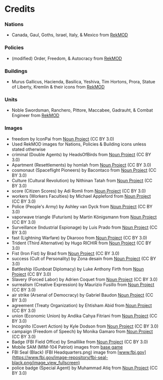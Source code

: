 # Credits
### Nations
- Canada, Gaul, Goths, Israel, Italy, & Mexico from [RekMOD]

### Policies
- (modified) Order, Freedom, & Autocracy from [RekMOD]

### Buildings
- Murus Gallicus, Hacienda, Basilica, Yeshiva, Tim Hortons, Prora, Statue of Liberty, Kremlin & their icons from [RekMOD]

### Units
- Noble Swordsman, Ranchero, Pittore, Maccabee, Gadrauht, & Combat Engineer from [RekMOD]

### Images
- freedom by IconPai from [Noun Project]("https://thenounproject.com/browse/icons/term/freedom/") (CC BY 3.0)
- Used RekMOD images for Nations, Policies & Building icons unless stated otherwise
- criminal (Double Agents) by HeadsOfBirds from [Noun Project]("https://thenounproject.com/browse/icons/term/criminal/") (CC BY 3.0)
- Apartment (Resettlements) by homlah from [Noun Project]("https://thenounproject.com/browse/icons/term/apartment/") (CC BY 3.0)
- cosmonaut (Spaceflight Pioneers) by Bacontaco from [Noun Project]("https://thenounproject.com/browse/icons/term/cosmonaut/") (CC BY 3.0)
- Culture (Cultural Revolution) by Nithinan Tatah from [Noun Project]("https://thenounproject.com/browse/icons/term/culture/") (CC BY 3.0)
- score (Citizen Scores) by Adi Romli from [Noun Project]("https://thenounproject.com/browse/icons/term/score/") (CC BY 3.0)
- workers (Workers Faculties) by Michael Appleford from [Noun Project]("https://thenounproject.com/browse/icons/term/workers/") (CC BY 3.0)
- Police (People's Army) by Ashley van Dyck from [Noun Project]("https://thenounproject.com/browse/icons/term/police/") (CC BY 3.0)
- vaporwave triangle (Futurism) by Martin Königsmann from [Noun Project]("https://thenounproject.com/browse/icons/term/vaporwave-triangle/") (CC BY 3.0)
- Surveillance (Industrial Espionage) by Luis Prado from [Noun Project]("https://thenounproject.com/browse/icons/term/surveillance/") (CC BY 3.0)
- fast (Lightning Warfare) by Dkarooo from [Noun Project]("https://thenounproject.com/browse/icons/term/fast/") (CC BY 3.0)
- Trident (Third Alternative) by Hugo RICHIR from [Noun Project]("https://thenounproject.com/browse/icons/term/trident/") (CC BY 3.0)
- Fist (Iron Fist) by Brad from [Noun Project]("https://thenounproject.com/browse/icons/term/fist/") (CC BY 3.0)
- success (Cult of Personality) by Zona desain from [Noun Project]("https://thenounproject.com/browse/icons/term/success/") (CC BY 3.0)
- Battleship (Gunboat Diplomacy) by Luke Anthony Firth from [Noun Project]("https://thenounproject.com/browse/icons/term/battleship/") (CC BY 3.0)
- Slavery (Forced Labor) by Adrien Coquet from [Noun Project]("https://thenounproject.com/browse/icons/term/slavery/") (CC BY 3.0)
- surrealism (Creative Expression) by Maurizio Fusillo from [Noun Project]("https://thenounproject.com/browse/icons/term/surrealism/") (CC BY 3.0)
- air strike (Arsenal of Democracy) by Gabriel Baudon [Noun Project]("https://thenounproject.com/browse/icons/term/air-strike/") (CC BY 3.0)
- agreement (Treaty Organization) by Ehtisham Abid from [Noun Project]("https://thenounproject.com/browse/icons/term/agreement/") (CC BY 3.0)
- union (Economic Union) by Andika Cahya Fitriani from [Noun Project]("https://thenounproject.com/browse/icons/term/union/") (CC BY 3.0)
- Incognito (Covert Action) by Kyle Dodson from [Noun Project]("https://thenounproject.com/browse/icons/term/incognito/") (CC BY 3.0)
- campaign (Freedom of Speech) by Monika Gamaro from [Noun Project]("https://thenounproject.com/browse/icons/term/campaign/") (CC BY 3.0)
- Badge (FBI Field Office) by Smalllike from [Noun Project]("https://thenounproject.com/browse/icons/term/badge/") (CC BY 3.0)
- Mobile SAM (MIM-104 Patriot) images from [base game](https://github.com/yairm210/Unciv/)
- FBI Seal (Black) (FBI Headquarters.png) image from [www.fbi.gov](https://www.fbi.gov/image-repository/fbi-seal-black.png/image_view_fullscreen)
- police badge (Special Agent) by Muhammad Atiq from [Noun Project]("https://thenounproject.com/browse/icons/term/police-badge/") (CC BY 3.0)

[RekMOD]: https://github.com/ravignir/RekMOD

